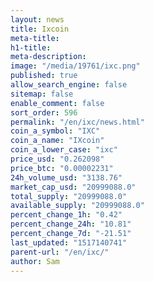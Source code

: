 ```yaml
---
layout: news
title: Ixcoin
meta-title: 
h1-title: 
meta-description: 
image: "/media/19761/ixc.png"
published: true
allow_search_engine: false
sitemap: false
enable_comment: false
sort_order: 596
permalink: "/en/ixc/news.html"
coin_a_symbol: "IXC"
coin_a_name: "IXcoin"
coin_a_lower_case: "ixc"
price_usd: "0.262098"
price_btc: "0.00002231"
24h_volume_usd: "3138.76"
market_cap_usd: "20999088.0"
total_supply: "20999088.0"
available_supply: "20999088.0"
percent_change_1h: "0.42"
percent_change_24h: "10.81"
percent_change_7d: "-21.51"
last_updated: "1517140741"
parent-url: "/en/ixc/"
author: Sam
---
```


